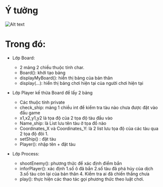 # Ý tưởng 

![Alt text](image-2.png)

# Trong đó:

+ Lớp Board: 
    - 2 mảng 2 chiều thuộc tính char.
    - Board(): khởi tạo bảng
    - displayMyBoard(): hiển thị bảng của bản thân
    - display(...): hiển thị bảng chơi hiện tại của người chơi hiện tại

+ Lớp Player kế thừa Board để lấy 2 bảng
    - Các thuộc tính private
    - check_ship: mảng 1 chiều int để kiểm tra tàu nào chưa được đặt vào đầu game
    - x1,x2,y1,y2 là tọa độ của 2 tọa độ tàu đầu vào
    - Name_ship: là List lưu tên tàu ở tọa đồ nào
    - Coordinates_X và Coordinates_Y: là 2 list lưu tọa độ của các tàu qua 2 tọa độ đôi 1.
    - setShip() : đặt tàu
    - Player(): nhập tên + đặt tàu
+ Lớp Process:
    - shootEnemy(): phương thức để xác định điểm bắn
    - inforPlayer(): xác định
        1.số ô đã bắn
        2.số tàu đã phá hủy của dịch 
        3.số tàu còn lại của bản thân
        4. Kiểm tra ai đã chiến thắng chưa
    - play(): thực hiện các thao tác gọi phương thức theo luật chơi.

